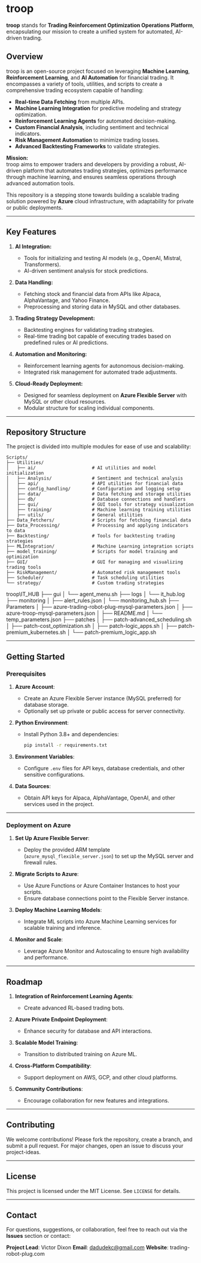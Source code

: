 # **troop**
**troop** stands for **Trading Reinforcement Optimization Operations Platform**, encapsulating our mission to create a unified system for automated, AI-driven trading.

## **Overview**
troop is an open-source project focused on leveraging **Machine Learning**, **Reinforcement Learning**, and **AI Automation** for financial trading. It encompasses a variety of tools, utilities, and scripts to create a comprehensive trading ecosystem capable of handling:

- **Real-time Data Fetching** from multiple APIs.
- **Machine Learning Integration** for predictive modeling and strategy optimization.
- **Reinforcement Learning Agents** for automated decision-making.
- **Custom Financial Analysis**, including sentiment and technical indicators.
- **Risk Management Automation** to minimize trading losses.
- **Advanced Backtesting Frameworks** to validate strategies.

**Mission:**  
troop aims to empower traders and developers by providing a robust, AI-driven platform that automates trading strategies, optimizes performance through machine learning, and ensures seamless operations through advanced automation tools.

This repository is a stepping stone towards building a scalable trading solution powered by **Azure** cloud infrastructure, with adaptability for private or public deployments.

---

## **Key Features**
1. **AI Integration:**
   - Tools for initializing and testing AI models (e.g., OpenAI, Mistral, Transformers).
   - AI-driven sentiment analysis for stock predictions.

2. **Data Handling:**
   - Fetching stock and financial data from APIs like Alpaca, AlphaVantage, and Yahoo Finance.
   - Preprocessing and storing data in MySQL and other databases.

3. **Trading Strategy Development:**
   - Backtesting engines for validating trading strategies.
   - Real-time trading bot capable of executing trades based on predefined rules or AI predictions.

4. **Automation and Monitoring:**
   - Reinforcement learning agents for autonomous decision-making.
   - Integrated risk management for automated trade adjustments.

5. **Cloud-Ready Deployment:**
   - Designed for seamless deployment on **Azure Flexible Server** with MySQL or other cloud resources.
   - Modular structure for scaling individual components.

---

## **Repository Structure**
The project is divided into multiple modules for ease of use and scalability:

```plaintext
Scripts/
├── Utilities/
│   ├── ai/                     # AI utilities and model initialization
│   ├── Analysis/               # Sentiment and technical analysis
│   ├── api/                    # API utilities for financial data
│   ├── config_handling/        # Configuration and logging setup
│   ├── data/                   # Data fetching and storage utilities
│   ├── db/                     # Database connections and handlers
│   ├── gui/                    # GUI tools for strategy visualization
│   ├── training/               # Machine learning training utilities
│   ├── utils/                  # General utilities
├── Data_Fetchers/              # Scripts for fetching financial data
├── Data_Processing/            # Processing and applying indicators to data
├── Backtesting/                # Tools for backtesting trading strategies
├── MLIntegration/              # Machine Learning integration scripts
├── model_training/             # Scripts for model training and optimization
├── GUI/                        # GUI for managing and visualizing trading tools
├── RiskManagement/             # Automated risk management tools
├── Scheduler/                  # Task scheduling utilities
└── strategy/                   # Custom trading strategies
```
troop\IT_HUB
├── gui
│   └── agent_menu.sh
├── logs
│   └── it_hub.log
├── monitoring
│   ├── alert_rules.json
│   └── monitoring_hub.sh
├── Parameters
│   ├── azure-trading-robot-plug-mysql-parameters.json
│   ├── azure-troop-mysql-parameters.json
│   ├── README.md
│   └── temp_parameters.json
├── patches
│   ├── patch-advanced_scheduling.sh
│   ├── patch-cost_optimization.sh
│   ├── patch-logic_apps.sh
│   ├── patch-premium_kubernetes.sh
│   └── patch-premium_logic_app.sh

---

## **Getting Started**
### **Prerequisites**
1. **Azure Account**:
   - Create an Azure Flexible Server instance (MySQL preferred) for database storage.
   - Optionally set up private or public access for server connectivity.

2. **Python Environment**:
   - Install Python 3.8+ and dependencies:
     ```bash
     pip install -r requirements.txt
     ```

3. **Environment Variables**:
   - Configure `.env` files for API keys, database credentials, and other sensitive configurations.

4. **Data Sources**:
   - Obtain API keys for Alpaca, AlphaVantage, OpenAI, and other services used in the project.

---

### **Deployment on Azure**
1. **Set Up Azure Flexible Server**:
   - Deploy the provided ARM template (`azure_mysql_flexible_server.json`) to set up the MySQL server and firewall rules.

2. **Migrate Scripts to Azure**:
   - Use Azure Functions or Azure Container Instances to host your scripts.
   - Ensure database connections point to the Flexible Server instance.

3. **Deploy Machine Learning Models**:
   - Integrate ML scripts into Azure Machine Learning services for scalable training and inference.

4. **Monitor and Scale**:
   - Leverage Azure Monitor and Autoscaling to ensure high availability and performance.

---

## **Roadmap**
1. **Integration of Reinforcement Learning Agents**:
   - Create advanced RL-based trading bots.
   
2. **Azure Private Endpoint Deployment**:
   - Enhance security for database and API interactions.

3. **Scalable Model Training**:
   - Transition to distributed training on Azure ML.

4. **Cross-Platform Compatibility**:
   - Support deployment on AWS, GCP, and other cloud platforms.

5. **Community Contributions**:
   - Encourage collaboration for new features and integrations.

---

## **Contributing**
We welcome contributions! Please fork the repository, create a branch, and submit a pull request. For major changes, open an issue to discuss your project-ideas.

---

## **License**
This project is licensed under the MIT License. See `LICENSE` for details.

---

## **Contact**
For questions, suggestions, or collaboration, feel free to reach out via the **Issues** section or contact:

**Project Lead**: Victor Dixon
**Email**: dadudekc@gmail.com
**Website**: trading-robot-plug.com 
